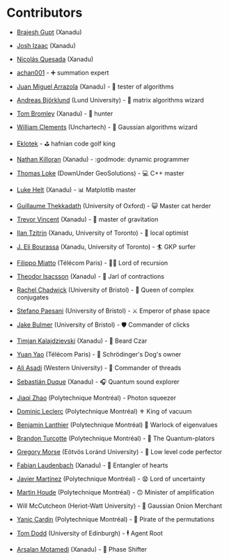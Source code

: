 # Contributors

* [Brajesh Gupt](https://github.com/bgupt) (Xanadu)

* [Josh Izaac](https://github.com/josh146) (Xanadu)

* [Nicolás Quesada](https://github.com/nquesada) (Xanadu)

* [achan001](https://github.com/achan001) - ➕ summation expert

* [Juan Miguel Arrazola](https://github.com/ixfoduap) (Xanadu) - 🍉 tester of algorithms

* [Andreas Björklund](https://portal.research.lu.se/portal/en/persons/andreas-bjoerklund(be1f2cca-1e88-4051-b196-90382a3368d7).html) (Lund University) - 🧙 matrix algorithms wizard

* [Tom Bromley](https://github.com/trbromley) (Xanadu) - 🐛 hunter

* [William Clements](https://github.com/clementsw) (Unchartech) - 🧙 Gaussian algorithms wizard

* [Eklotek](https://github.com/eklotek) - ⛳ hafnian code golf king

* [Nathan Killoran](https://github.com/co9olguy) (Xanadu) - :godmode: dynamic programmer

* [Thomas Loke](https://github.com/ThomasLoke) (DownUnder GeoSolutions) - 💻 C++ master

* [Luke Helt](https://github.com/heltluke/) (Xanadu) - :bar_chart: Matplotlib master

* [Guillaume Thekkadath](https://www2.physics.ox.ac.uk/contacts/people/thekkadath) (University of Oxford) - :smiley_cat: Master cat herder

* [Trevor Vincent](https://github.com/trevor-vincent) (Xanadu) - :apple: master of gravitation

* [Ilan Tzitrin](https://github.com/ilan-tz) (Xanadu, University of Toronto) - 🚞 local optimist

* [J. Eli Bourassa](https://github.com/elib20) (Xanadu, University of Toronto) - 🏄 GKP surfer

* [Filippo Miatto](https://github.com/ziofil) (Télécom Paris) - 🧝‍♂️ Lord of recursion

* [Theodor Isacsson](https://github.com/thisac) (Xanadu) - :postal_horn: Jarl of contractions

* [Rachel Chadwick](https://github.com/rachelchadwick) (University of Bristol) - :princess: Queen of complex conjugates

* [Stefano Paesani](https://scholar.google.com/citations?user=u41vIV0AAAAJ&hl=it) (University of Bristol) - :crossed_swords: Emperor of phase space

* [Jake Bulmer](https://scholar.google.com/citations?hl=it&user=gwklyzwAAAAJ) (University of Bristol) - :shield: Commander of clicks

* [Timjan Kalajdzievski](https://github.com/timjank) (Xanadu) - :beverage_box: Beard Czar

* [Yuan Yao](https://github.com/sylviemonet) (Télécom Paris) - :dog: Schrödinger's Dog's owner

* [Ali Asadi](https://github.com/maliasadi) (Western University) - :thread: Commander of threads

* [Sebastián Duque](https://github.com/sduquemesa) (Xanadu) - 🎧 Quantum sound explorer

* [Jiaqi Zhao](https://github.com/JQZ1111) (Polytechnique Montréal) - Photon squeezer

* [Dominic Leclerc](https://github.com/dleclerc33) (Polytechnique Montréal) :fleur_de_lis: King of vacuum

* [Benjamin Lanthier](https://github.com/benjaminlanthier) (Polytechnique Montréal) :mage: Warlock of eigenvalues

* [Brandon Turcotte](https://github.com/brandonpolymtl) (Polytechnique Montréal) - :star2: The Quantum-plators

* [Gregory Morse](https://github.com/GregoryMorse) (Eötvös Loránd University) - :volcano: Low level code perfector

* [Fabian Laudenbach](https://github.com/fab1an-q) (Xanadu) - :revolving_hearts: Entangler of hearts

* [Javier Martínez](https://github.com/ajmartinezc) (Polytechnique Montréal) - 😧 Lord of uncertainty

* [Martin Houde](https://github.com/MHoude2) (Polytechnique Montréal) - 🙃 Minister of amplification

* Will McCutcheon (Heriot-Watt University) - 🧅 Gaussian Onion Merchant

* [Yanic Cardin](https://github.com/yaniccd) (Polytechnique Montréal) - 🦜 Pirate of the permutations

* [Tom Dodd](https://github.com/tomdodd4598) (University of Edinburgh) - 🕴️ Agent Root

* [Arsalan Motamedi](https://github.com/arsalan-motamedi) (Xanadu) - 🧭 Phase Shifter
